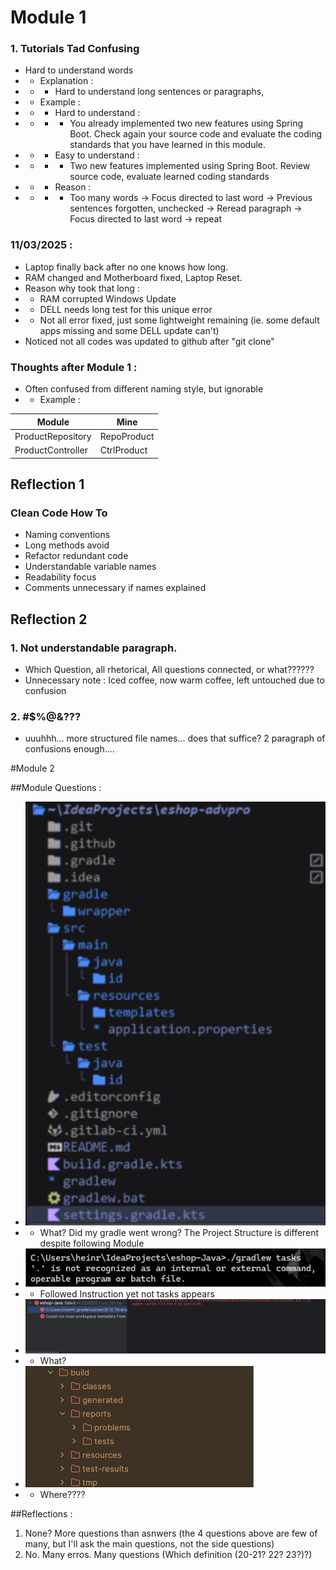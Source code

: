 # Module 1

### 1. Tutorials Tad Confusing
- Hard to understand words 
- - Explanation :
- - - Hard to understand long sentences or paragraphs, 
- - Example :
- - - Hard to understand :
- - - - You already implemented two new features using Spring Boot. Check again your source code 
        and evaluate the coding standards that you have learned in this module.
- - - Easy to understand :
- - - - Two new features implemented using Spring Boot. Review source code, evaluate learned 
        coding standards
- - - Reason :
- - - - Too many words -> Focus directed to last word -> Previous sentences forgotten, unchecked 
        -> Reread paragraph -> Focus directed to last word -> repeat

### 11/03/2025 :
- Laptop finally back after no one knows how long.
- RAM changed and Motherboard fixed, Laptop Reset.
- Reason why took that long :
- - RAM corrupted Windows Update
- - DELL needs long test for this unique error
- - Not all error fixed, just some lightweight remaining (ie. some default apps missing and some DELL update can't)
- Noticed not all codes was updated to github after "git clone"

### Thoughts after Module 1 :
- Often confused from different naming style, but ignorable
- - Example :

| Module            | Mine        |
|-------------------|-------------|
|ProductRepository| RepoProduct |
|ProductController|CtrlProduct|


## Reflection 1
### Clean Code How To
- Naming conventions
- Long methods avoid
- Refactor redundant code
- Understandable variable names
- Readability focus
- Comments unnecessary if names explained

## Reflection 2
### 1. Not understandable paragraph.
- Which Question, all rhetorical, All questions connected, or what??????
- Unnecessary note : Iced coffee, now warm coffee, left untouched due to confusion
### 2. #$%@&???
- uuuhhh... more structured file names... does that suffice? 2 paragraph of confusions enough....


#Module 2

##Module Questions :
- ![Img](img/ProStructQuest.png)
- - What? Did my gradle went wrong? The Project Structure is different despite following Module
- ![Img](img/52.4.Quest.png)
- - Followed Instruction yet not tasks appears
- ![Img](img/54.Err.png)
- - What?
- ![Img](img/ReprtNF.png)
- - Where????

##Reflections :
1. None? More questions than asnwers (the 4 questions above are few of many, but I'll ask the 
   main questions, not the side questions)
2. No. Many erros. Many questions (Which definition (20-21? 22? 23?)?)